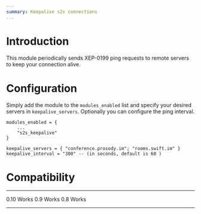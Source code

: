 ```yaml
---
summary: Keepalive s2s connections
...
```


Introduction
============

This module periodically sends XEP-0199 ping requests to remote servers
to keep your connection alive.

Configuration
=============

Simply add the module to the `modules_enabled` list and specify your
desired servers in `keepalive_servers`. Optionally you can configure
the ping interval.

    modules_enabled = {
        ...
        "s2s_keepalive"
    }

    keepalive_servers = { "conference.prosody.im"; "rooms.swift.im" }
    keepalive_interval = "300" -- (in seconds, default is 60 )

Compatibility
=============

  ------- -----------------------
  0.10    Works
  0.9     Works
  0.8     Works
  ------- -----------------------
